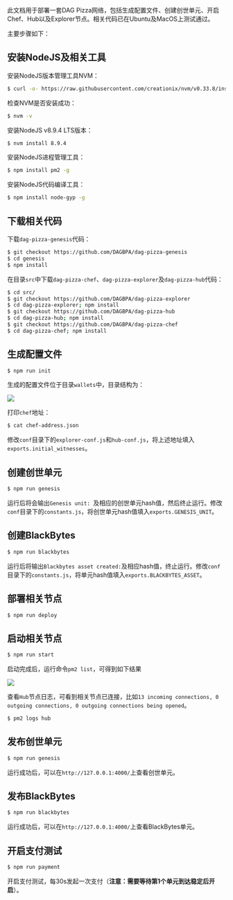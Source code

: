此文档用于部署一套DAG Pizza网络，包括生成配置文件、创建创世单元、开启Chef、Hub以及Explorer节点。相关代码已在Ubuntu及MacOS上测试通过。

主要步骤如下：

## 安装NodeJS及相关工具

安装NodeJS版本管理工具NVM：

```bash
$ curl -o- https://raw.githubusercontent.com/creationix/nvm/v0.33.8/install.sh | bash
```

检查NVM是否安装成功：

```bash
$ nvm -v
```

安装NodeJS v8.9.4 LTS版本：

```bash
$ nvm install 8.9.4
```

安装NodeJS进程管理工具：

```bash
$ npm install pm2 -g
```

安装NodeJS代码编译工具：

```bash
$ npm install node-gyp -g
```

## 下载相关代码

下载`dag-pizza-genesis`代码：

```bash
$ git checkout https://github.com/DAGBPA/dag-pizza-genesis
$ cd genesis
$ npm install
```

在目录`src`中下载`dag-pizza-chef`、`dag-pizza-explorer`及`dag-pizza-hub`代码：

```bash
$ cd src/
$ git checkout https://github.com/DAGBPA/dag-pizza-explorer
$ cd dag-pizza-explorer; npm install
$ git checkout https://github.com/DAGBPA/dag-pizza-hub
$ cd dag-pizza-hub; npm install
$ git checkout https://github.com/DAGBPA/dag-pizza-chef
$ cd dag-pizza-chef; npm install
```

## 生成配置文件

```bash
$ npm run init
```

生成的配置文件位于目录`wallets`中，目录结构为：

![](http://oc7urqs4c.bkt.clouddn.com/2018-04-01-byteball-genesis-wallets.png)

打印`chef`地址：

```bash
$ cat chef-address.json
```

修改`conf`目录下的`explorer-conf.js`和`hub-conf.js`，将上述地址填入`exports.initial_witnesses`。

## 创建创世单元

```bash
$ npm run genesis
```

运行后将会输出`Genesis unit: `及相应的创世单元hash值，然后终止运行。修改`conf`目录下的`constants.js`，将创世单元hash值填入`exports.GENESIS_UNIT`。

## 创建BlackBytes

```bash
$ npm run blackbytes
```

运行后将输出`Blackbytes asset created:`及相应hash值，终止运行。修改`conf`目录下的`constants.js`，将单元hash值填入`exports.BLACKBYTES_ASSET`。

## 部署相关节点

```bash
$ npm run deploy
```

## 启动相关节点

```bash
$ npm run start
```

启动完成后，运行命令`pm2 list`，可得到如下结果

![](http://oc7urqs4c.bkt.clouddn.com/2018-04-01-byteball-genesis-pm2.png)

查看`Hub`节点日志，可看到相关节点已连接，比如`13 incoming connections, 0 outgoing connections, 0 outgoing connections being opened`。

```bash
$ pm2 logs hub
```

## 发布创世单元

```bash
$ npm run genesis
```

运行成功后，可以在`http://127.0.0.1:4000/`上查看创世单元。

## 发布BlackBytes

```bash
$ npm run blackbytes
```

运行成功后，可以在`http://127.0.0.1:4000/`上查看BlackBytes单元。


## 开启支付测试

```bash
$ npm run payment
```

开启支付测试，每30s发起一次支付（**注意：需要等待第1个单元到达稳定后开启**）。

